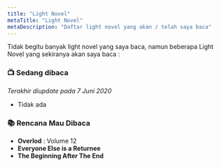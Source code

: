 ```yaml
---
title: "Light Novel"
metaTitle: "Light Novel"
metaDescription: "Daftar light novel yang akan / telah saya baca"
---
```


Tidak begitu banyak light novel yang saya baca, namun beberapa Light Novel yang sekiranya akan saya baca : 

### 📺 Sedang dibaca
*Terakhir diupdate pada 7 Juni 2020*
- Tidak ada

### 📚 Rencana Mau Dibaca
- **Overlod** : Volume 12
- **Everyone Else is a Returnee**
-  **The Beginning After The End**